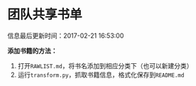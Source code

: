 # 团队共享书单

信息最后更新时间：2017-02-21 16:53:00

**添加书籍的方法：**
1. 打开`RAWLIST.md`，将书名添加到相应分类下（也可以新建分类）
2. 运行`transform.py`，抓取书籍信息，格式化保存到`README.md`
